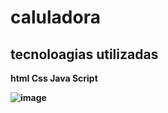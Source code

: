 # caluladora

## tecnoloagias utilizadas

<b>html<b/>
<b>Css<b/>
<b>Java Script<b/>
 
 ![image](https://user-images.githubusercontent.com/84108989/172259919-4b0e08db-a521-4388-8613-f1b617d21a04.png)

